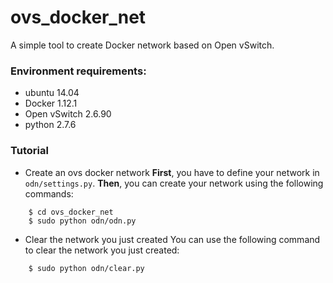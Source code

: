 # ovs_docker_net
A simple tool to create Docker network based on Open vSwitch.
### Environment requirements:

 - ubuntu 14.04
 - Docker 1.12.1
 - Open vSwitch 2.6.90
 - python 2.7.6

### Tutorial

 - Create an ovs docker network
**First**, you have to define your network in ```odn/settings.py```.
**Then**, you can create your network using the following commands:
```
    $ cd ovs_docker_net
    $ sudo python odn/odn.py
```
 - Clear the network you just created
You can use the following command to clear the network you just created:
```
    $ sudo python odn/clear.py
```
